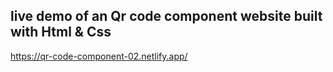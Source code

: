 ## live demo of an Qr code component  website built with Html & Css
https://qr-code-component-02.netlify.app/
